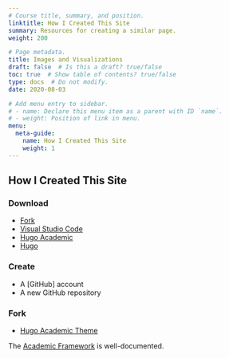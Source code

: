 ```yaml
---
# Course title, summary, and position.
linktitle: How I Created This Site
summary: Resources for creating a similar page.
weight: 200

# Page metadata.
title: Images and Visualizations
draft: false  # Is this a draft? true/false
toc: true  # Show table of contents? true/false
type: docs  # Do not modify.
date: 2020-08-03

# Add menu entry to sidebar.
# - name: Declare this menu item as a parent with ID `name`.
# - weight: Position of link in menu.
menu:
  meta-guide:
    name: How I Created This Site
    weight: 1
---
```


## How I Created This Site

### Download

* [Fork](https://git-fork.com/)
* [Visual Studio Code](https://code.visualstudio.com/)
* [Hugo Academic](https://sourcethemes.com/academic/)
* [Hugo](https://gohugo.io/getting-started/installing/)


### Create

* A [GitHub] account
* A new GitHub repository


### Fork

* [Hugo Academic Theme](https://github.com/gcushen/hugo-academic)

The [Academic Framework](https://sourcethemes.com/academic/docs/) is well-documented.
